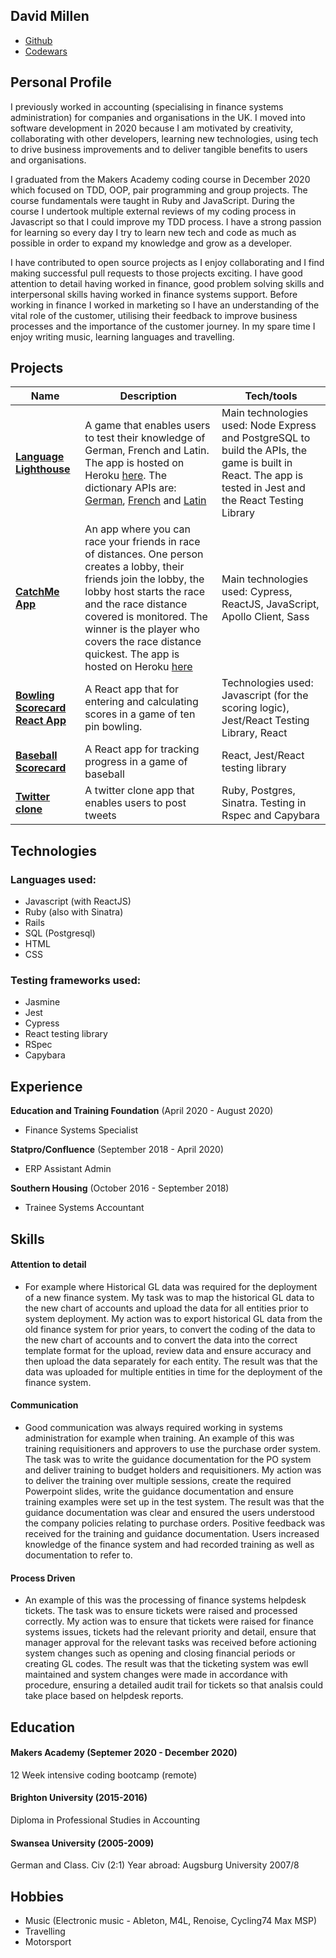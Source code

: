 ## David Millen
- [Github](https://github.com/dm-devtech)
- [Codewars](https://www.codewars.com/users/dm-devtech)

## Personal Profile
I previously worked in accounting (specialising in finance systems administration) for companies and organisations in the UK.  I moved into software development in 2020 because I am motivated by creativity, collaborating with other developers, learning new technologies, using tech to drive business improvements and to deliver tangible benefits to users and organisations.  

I graduated from the Makers Academy coding course in December 2020 which focused on TDD, OOP, pair programming and group projects.  The course fundamentals were taught in Ruby and JavaScript.  During the course I undertook multiple external reviews of my coding process in Javascript so that I could improve my TDD process.  I have a strong passion for learning so every day I try to learn new tech and code as much as possible in order to expand my knowledge and grow as a developer. 

I have contributed to open source projects as I enjoy collaborating and I find making successful pull requests to those projects exciting.  I have good attention to detail having worked in finance, good problem solving skills and interpersonal skills having worked in finance systems support.  Before working in finance I worked in marketing so I have an understanding of the vital role of the customer, utilising their feedback to improve business processes and the importance of the customer journey.  In my spare time I enjoy writing music, learning languages and travelling.    
   
 
## Projects
| Name                                                                       | Description                         | Tech/tools  |
| -------------------------------------------------------------------------- | ------------------------------------| ----------- |
| [**Language Lighthouse**](https://github.com/dm-devtech/language-lighthouse)   | A game that enables users to test their knowledge of German, French and Latin.  The app is hosted on Heroku [here](http://language-lighthouse.herokuapp.com/).  The dictionary APIs are: [German](http://language-lighthouse.herokuapp.com/api/german), [French](http://language-lighthouse.herokuapp.com/api/french) and [Latin](http://language-lighthouse.herokuapp.com/api/latin) | Main technologies used: Node Express and PostgreSQL to build the APIs, the game is built in React.  The app is tested in Jest and the React Testing Library |
| [**CatchMe App**](https://github.com/dm-devtech/catchme-web)   | An app where you can race your friends in race of distances.  One person creates a lobby, their friends join the lobby, the lobby host starts the race and the race distance covered is monitored.   The winner is the player who covers the race distance quickest.  The app is hosted on Heroku [here](http://appcatchme.herokuapp.com/) | Main technologies used: Cypress, ReactJS, JavaScript, Apollo Client, Sass |
| [**Bowling Scorecard React App**](https://github.com/dm-devtech/Bowling-Scorecard-React)   | A React app that for entering and calculating scores in a game of ten pin bowling. | Technologies used: Javascript (for the scoring logic), Jest/React Testing Library, React |
| [**Baseball Scorecard**](https://github.com/dm-devtech/Baseball-Scorecard_ReactApp) | A React app for tracking progress in a game of baseball | React, Jest/React testing library |
| [**Twitter clone**](https://github.com/dm-devtech/ChitterChallenge) | A twitter clone app that enables users to post tweets | Ruby, Postgres, Sinatra.  Testing in Rspec and Capybara |
 
## Technologies
### Languages used:
- Javascript (with ReactJS)
- Ruby (also with Sinatra)
- Rails
- SQL (Postgresql)
- HTML
- CSS

### Testing frameworks used:
- Jasmine
- Jest
- Cypress
- React testing library
- RSpec
- Capybara

## Experience

**Education and Training Foundation** (April 2020 - August 2020)  
- Finance Systems Specialist

**Statpro/Confluence** (September 2018 - April 2020)
- ERP Assistant Admin

**Southern Housing** (October 2016 - September 2018)
- Trainee Systems Accountant

## Skills
#### Attention to detail
- For example where Historical GL data was required for the deployment of a new finance system.  My task was to map the historical GL data to the new chart of accounts and upload the data for all entities prior to system deployment.  My action was to export historical GL data from the old finance system for prior years, to convert the coding of the data to the new chart of accounts and to convert the data into the correct template format for the upload, review data and ensure accuracy and then upload the data separately for each entity.  The result was that the data was uploaded for multiple entities in time for the deployment of the finance system.

#### Communication
- Good communication was always required working in systems administration for example when training.  An example of this was training requisitioners and approvers to use the purchase order system.  The task was to write the guidance documentation for the PO system and deliver training to budget holders and requisitioners.  My action was to deliver the training over multiple sessions, create the required Powerpoint slides, write the guidance documentation and ensure training examples were set up in the test system.  The result was that the guidance documentation was clear and ensured the users understood the company policies relating to purchase orders.  Positive feedback was received for the training and guidance documentation.  Users increased knowledge of the finance system and had recorded training as well as documentation to refer to.

#### Process Driven
- An example of this was the processing of finance systems helpdesk tickets.  The task was to ensure tickets were raised and processed correctly.  My action was to ensure that tickets were raised for finance systems issues, tickets had the relevant priority and detail, ensure that manager approval for the relevant tasks was received before actioning system changes such as opening and closing financial periods or creating GL codes.  The result was that the ticketing system was ewll maintained and system changes were made in accordance with procedure, ensuring a detailed audit trail for tickets so that analsis could take place based on helpdesk  reports.  

## Education
#### Makers Academy (Septemer 2020 - December 2020)
12 Week intensive coding bootcamp (remote)

#### Brighton University (2015-2016)
Diploma in Professional Studies in Accounting

#### Swansea University (2005-2009)
German and Class. Civ (2:1)
Year abroad: Augsburg University 2007/8

## Hobbies
- Music (Electronic music - Ableton, M4L, Renoise, Cycling74 Max MSP)
- Travelling
- Motorsport
